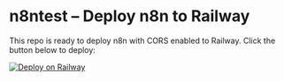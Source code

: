 # n8ntest – Deploy n8n to Railway

This repo is ready to deploy n8n with CORS enabled to Railway.
Click the button below to deploy:

[![Deploy on Railway](https://railway.app/button.svg)](https://railway.app/new/template?template=https://github.com/haim1984/n8ntest)
